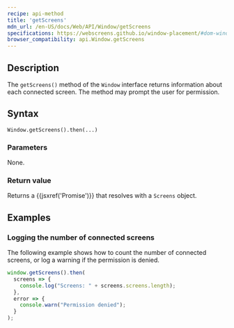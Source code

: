 ```yaml
---
recipe: api-method
title: 'getScreens'
mdn_url: /en-US/docs/Web/API/Window/getScreens
specifications: https://webscreens.github.io/window-placement/#dom-window-getscreens
browser_compatibility: api.Window.getScreens
---
```


## Description

The `getScreens()` method of the `Window` interface returns information about each connected screen. The method may prompt the user for permission.

## Syntax

`Window.getScreens().then(...)`

### Parameters

None.

### Return value

Returns a {{jsxref('Promise')}} that resolves with a `Screens` object.

## Examples

### Logging the number of connected screens

The following example shows how to count the number of connected screens,
or log a warning if the permission is denied.

```js
window.getScreens().then(
  screens => {
    console.log("Screens: " + screens.screens.length);
  },
  error => {
    console.warn("Permission denied");
  }
);
```
